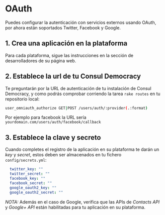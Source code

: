 # OAuth

Puedes configurar la autenticación con servicios externos usando OAuth, por ahora están soportados Twitter, Facebook y Google.

## 1. Crea una aplicación en la plataforma

Para cada plataforma, sigue las instrucciones en la sección de desarrolladores de su página web.

## 2. Establece la url de tu Consul Democracy

Te preguntarán por la URL de autenticación de tu instalación de Consul Democracy, y como podrás comprobar corriendo la tarea `rake routes` en tu repositorio local:

```bash
user_omniauth_authorize GET|POST /users/auth/:provider(.:format)          users/omniauth_callbacks#passthru {:provider=>/twitter|facebook|google_oauth2/}
```

Por ejemplo para facebook la URL sería `yourdomain.com/users/auth/facebook/callback`

## 3. Establece la clave y secreto

Cuando completes el registro de la aplicación en su plataforma te darán un *key* y *secret*, estos deben ser almacenados en tu fichero `config/secrets.yml`:

```yml
  twitter_key: ""
  twitter_secret: ""
  facebook_key: ""
  facebook_secret: ""
  google_oauth2_key: ""
  google_oauth2_secret: ""
```

*NOTA:* Además en el caso de Google, verifica que las APIs de *Contacts API* y *Google+ API* están habilitadas para tu aplicación en su plataforma.
